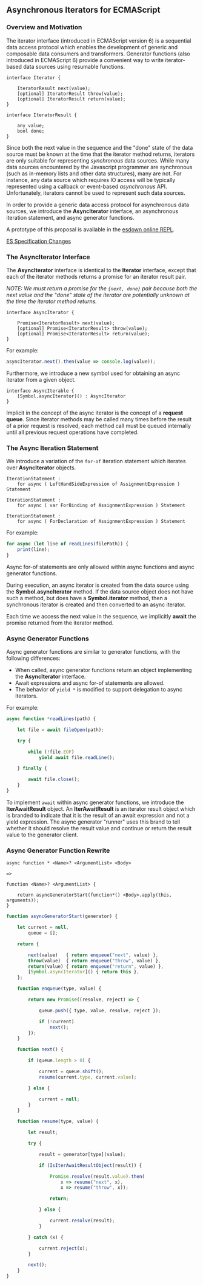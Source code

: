 ## Asynchronous Iterators for ECMAScript


### Overview and Motivation

The iterator interface (introduced in ECMAScript version 6) is a sequential data access
protocol which enables the development of generic and composable data consumers and
transformers.  Generator functions (also introduced in ECMAScript 6) provide a
convenient way to write iterator-based data sources using resumable functions.

```
interface Iterator {

    IteratorResult next(value);
    [optional] IteratorResult throw(value);
    [optional] IteratorResult return(value);
}

interface IteratorResult {

    any value;
    bool done;
}
```

Since both the next value in the sequence and the "done" state of the data source must be
known at the time that the iterator method returns, iterators are only suitable for
representing *synchronous* data sources.  While many data sources encountered by the
Javascript programmer are synchronous (such as in-memory lists and other data structures),
many are not.  For instance, any data source which requires IO access will be typically
represented using a callback or event-based *asynchronous* API. Unfortunately, iterators
cannot be used to represent such data sources.

In order to provide a generic data access protocol for asynchronous data sources, we
introduce the **AsyncIterator** interface, an asynchronous iteration statement, and
async generator functions.

A prototype of this proposal is available in the [esdown online REPL](http://esparse.org/esdown/repl/).

[ES Specification Changes](es7.md)


### The AsyncIterator Interface

The **AsyncIterator** interface is identical to the **Iterator** interface, except that
each of the iterator methods returns a promise for an iterator result pair.

*NOTE: We must return a promise for the `{next, done}` pair because both the next value
and the "done" state of the iterator are potentially unknown at the time the iterator
method returns.*

```
interface AsyncIterator {

    Promise<IteratorResult> next(value);
    [optional] Promise<IteratorResult> throw(value);
    [optional] Promise<IteratorResult> return(value);
}
```

For example:

```js
asyncIterator.next().then(value => console.log(value));
```

Furthermore, we introduce a new symbol used for obtaining an async iterator from a given
object.

```
interface AsyncIterable {
    [Symbol.asyncIterator]() : AsyncIterator
}
```

Implicit in the concept of the async iterator is the concept of a **request queue**.
Since iterator methods may be called many times before the result of a prior request is
resolved, each method call must be queued internally until all previous request operations
have completed.


### The Async Iteration Statement

We introduce a variation of the `for-of` iteration statement which iterates over
**AsyncIterator** objects.

```
IterationStatement :
    for async ( LeftHandSideExpression of AssignmentExpression ) Statement

IterationStatement :
    for async ( var ForBinding of AssignmentExpression ) Statement

IterationStatement :
    for async ( ForDeclaration of AssignmentExpression ) Statement
```

For example:

```js
for async (let line of readLines(filePath)) {
    print(line);
}
```

Async for-of statements are only allowed within async functions and async generator
functions.

During execution, an async iterator is created from the data source using the
**Symbol.asyncIterator** method.  If the data source object does not have such a method,
but does have a **Symbol.iterator** method, then a synchronous iterator is created and
then converted to an async iterator.

Each time we access the next value in the sequence, we implicitly **await** the promise
returned from the iterator method.


### Async Generator Functions

Async generator functions are similar to generator functions, with the following
differences:

- When called, async generator functions return an object implementing the
  **AsyncIterator** interface.
- Await expressions and async for-of statements are allowed.
- The behavior of `yield *` is modified to support delegation to async iterators.

For example:

```js
async function *readLines(path) {

    let file = await fileOpen(path);

    try {

        while (!file.EOF)
            yield await file.readLine();

    } finally {

        await file.close();
    }
}
```

To implement `await` within async generator functions, we introduce the
**IterAwaitResult** object. An **IterAwaitResult** is an iterator result object which is
branded to indicate that it is the result of an await expression and not a yield
expression.  The async generator "runner" uses this brand to tell whether it should
resolve the result value and continue or return the result value to the generator client.

### Async Generator Function Rewrite

```
async function * <Name>? <ArgumentList> <Body>

=>

function <Name>? <ArgumentList> {

    return asyncGeneratorStart(function*() <Body>.apply(this, arguments));
}
```

```js
function asyncGeneratorStart(generator) {

    let current = null,
        queue = [];

    return {

        next(value)   { return enqueue("next", value) },
        throw(value)  { return enqueue("throw", value) },
        return(value) { return enqueue("return", value) },
        [Symbol.asyncIterator]() { return this },
    };

    function enqueue(type, value) {

        return new Promise((resolve, reject) => {

            queue.push({ type, value, resolve, reject });

            if (!current)
                next();
        });
    }

    function next() {

        if (queue.length > 0) {

            current = queue.shift();
            resume(current.type, current.value);

        } else {

            current = null;
        }
    }

    function resume(type, value) {

        let result;

        try {

            result = generator[type](value);

            if (IsIterAwaitResultObject(result)) {

                Promise.resolve(result.value).then(
                    x => resume("next", x),
                    x => resume("throw", x));

                return;

            } else {

                current.resolve(result);
            }

        } catch (x) {

            current.reject(x);
        }

        next();
    }
}
```
